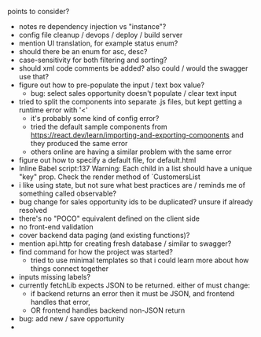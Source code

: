 points to consider?
- notes re dependency injection vs "instance"?
- config file cleanup / devops / deploy / build server
- mention UI translation, for example status enum?
- should there be an enum for asc, desc?
- case-sensitivity for both filtering and sorting?
- should xml code comments be added? also could / would the swagger use that?
- figure out how to pre-populate the input / text box value?
  - bug: select sales opportunity doesn't populate / clear text input
- tried to split the components into separate .js files, but kept getting a runtime error with '<'
  - it's probably some kind of config error?
  - tried the default sample components from https://react.dev/learn/importing-and-exporting-components and they produced the same error
  - others online are having a similar problem with the same error
- figure out how to specify a default file, for default.html
- Inline Babel script:137 Warning: Each child in a list should have a unique "key" prop. Check the render method of `CustomersList
- i like using state, but not sure what best practices are / reminds me of something called observable?
- bug change for sales opportunity ids to be duplicated? unsure if already resolved
- there's no "POCO" equivalent defined on the client side
- no front-end validation
- cover backend data paging (and existing functions)?
- mention api.http for creating fresh database / similar to swagger?
- find command for how the project was started?
  - tried to use minimal templates so that i could learn more about how things connect together
- inputs missing labels?
- currently fetchLib expects JSON to be returned. either of must change:
  - if backend returns an error then it must be JSON, and frontend handles that error,
  - OR frontend handles backend non-JSON return
- bug: add new / save opportunity
- 